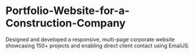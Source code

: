 # Portfolio-Website-for-a-Construction-Company
Designed and developed a responsive, multi-page corporate website showcasing 150+ projects and enabling direct client contact using EmailJS.
